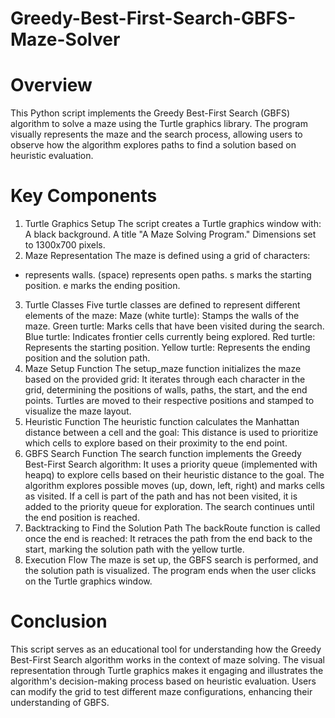 # Greedy-Best-First-Search-GBFS-Maze-Solver
# Overview
This Python script implements the Greedy Best-First Search (GBFS) algorithm to solve a maze using the Turtle graphics library. The program visually represents the maze and the search process, allowing users to observe how the algorithm explores paths to find a solution based on heuristic evaluation.

# Key Components
1. Turtle Graphics Setup
The script creates a Turtle graphics window with:
A black background.
A title "A Maze Solving Program."
Dimensions set to 1300x700 pixels.
2. Maze Representation
The maze is defined using a grid of characters:
+ represents walls.
  (space) represents open paths.
s marks the starting position.
e marks the ending position.
3. Turtle Classes
Five turtle classes are defined to represent different elements of the maze:
Maze (white turtle): Stamps the walls of the maze.
Green turtle: Marks cells that have been visited during the search.
Blue turtle: Indicates frontier cells currently being explored.
Red turtle: Represents the starting position.
Yellow turtle: Represents the ending position and the solution path.
4. Maze Setup Function
The setup_maze function initializes the maze based on the provided grid:
It iterates through each character in the grid, determining the positions of walls, paths, the start, and the end points.
Turtles are moved to their respective positions and stamped to visualize the maze layout.
5. Heuristic Function
The heuristic function calculates the Manhattan distance between a cell and the goal:
This distance is used to prioritize which cells to explore based on their proximity to the end point.
6. GBFS Search Function
The search function implements the Greedy Best-First Search algorithm:
It uses a priority queue (implemented with heapq) to explore cells based on their heuristic distance to the goal.
The algorithm explores possible moves (up, down, left, right) and marks cells as visited.
If a cell is part of the path and has not been visited, it is added to the priority queue for exploration.
The search continues until the end position is reached.
7. Backtracking to Find the Solution Path
The backRoute function is called once the end is reached:
It retraces the path from the end back to the start, marking the solution path with the yellow turtle.
8. Execution Flow
The maze is set up, the GBFS search is performed, and the solution path is visualized.
The program ends when the user clicks on the Turtle graphics window.
# Conclusion
This script serves as an educational tool for understanding how the Greedy Best-First Search algorithm works in the context of maze solving. The visual representation through Turtle graphics makes it engaging and illustrates the algorithm's decision-making process based on heuristic evaluation. Users can modify the grid to test different maze configurations, enhancing their understanding of GBFS.

